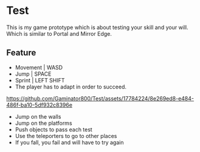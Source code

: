 # Test
 This is my game prototype which is about testing your skill and your will.
 Which is similar to Portal and Mirror Edge.

 ## Feature
- Movement | WASD
- Jump | SPACE
- Sprint | LEFT SHIFT
- The player has to adapt in order to succeed.

https://github.com/Gaminator800/Test/assets/17784224/8e269ed8-e484-486f-ba10-5df932c8396e


- Jump on the walls
- Jump on the platforms
- Push objects to pass each test
- Use the teleporters to go to other places
- If you fall, you fail and will have to try again
